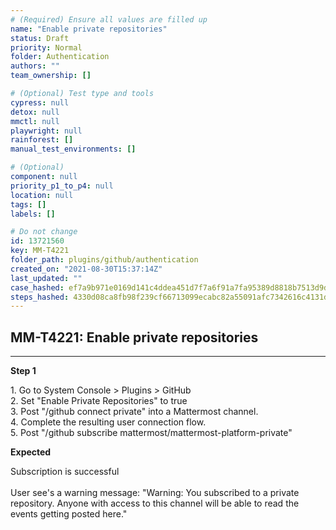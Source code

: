 ```yaml
---
# (Required) Ensure all values are filled up
name: "Enable private repositories"
status: Draft
priority: Normal
folder: Authentication
authors: ""
team_ownership: []

# (Optional) Test type and tools
cypress: null
detox: null
mmctl: null
playwright: null
rainforest: []
manual_test_environments: []

# (Optional)
component: null
priority_p1_to_p4: null
location: null
tags: []
labels: []

# Do not change
id: 13721560
key: MM-T4221
folder_path: plugins/github/authentication
created_on: "2021-08-30T15:37:14Z"
last_updated: ""
case_hashed: ef7a9b971e0169d141c4ddea451d7f7a6f91a7fa95389d8818b7513d9d2ca8c221614348e920441963057c9c869f6347
steps_hashed: 4330d08ca8fb98f239cf66713099ecabc82a55091afc7342616c4131d96c7bb23a189ba0bb6e21085793ef6783c5d7b3
---
```


## MM-T4221: Enable private repositories

---

**Step 1**

1\. Go to System Console > Plugins > GitHub\
2\. Set "Enable Private Repositories" to true\
3\. Post "/github connect private" into a Mattermost channel.\
4\. Complete the resulting user connection flow.\
5\. Post "/github subscribe mattermost/mattermost-platform-private"

**Expected**

Subscription is successful\
\
User see's a warning message: "Warning: You subscribed to a private repository. Anyone with access to this channel will be able to read the events getting posted here."
